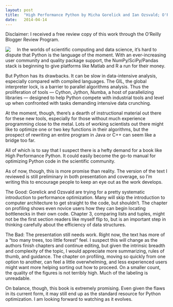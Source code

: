 ```yaml
---
layout: post
title:  "High Performance Python by Micha Gorelick and Ian Ozsvald; O'Reilly Media"
date:   2014-04-14 
---
```

Disclaimer: I received a free review copy of this work through the O’Reilly Blogger Review Program.

<img src="http://akamaicovers.oreilly.com/images/9781491900727/rc_cat.gif" style="float:left; margin-right: 20px"/> In the worlds of scientific computing and data science, it’s hard to dispute that Python is the language of the moment. With an ever-increasing user community and quality package support, the NumPy/SciPy/Pandas stack is beginning to give platforms like Matlab and R a run for their money.

But Python has its drawbacks. It can be slow in data-intensive analysis, especially compared with compiled languages. The GIL, the global interpreter lock, is a barrier to parallel algorithms analysis. Thus the proliferation of tools — Cython, Jython, Numba, a host of parallelizing libraries — designed to help Python compete with industrial tools and level up when confronted with tasks demanding intensive data crunching.

At the moment, though, there’s a dearth of instructional material out there for these new tools, especially for those without much experience programming close to the metal. Lots of working scientists out there might like to optimize one or two key functions in their algorithms, but the prospect of rewriting an entire program in Java or C++ can seem like a bridge too far.

All of which is to say that I suspect there is a hefty demand for a book like High Performance Python. It could easily become the go-to manual for optimizing Python code in the scientific community.

As of now, though, this is more promise than reality. The version of the text I reviewed is still preliminary in both presentation and coverage, so I’m writing this to encourage people to keep an eye out as the work develops.

The Good: Gorelick and Ozsvald are trying for a pretty systematic introduction to performance optimization. Many will skip the introduction to computer architecture to get straight to the code, but shouldn’t. The chapter on profiling shows even novice users how they can begin locating bottlenecks in their own code. Chapter 3, comparing lists and tuples, might not be the first section readers like myself flip to, but is an important step in thinking carefully about the efficiency of data structures.

The Bad: The presentation still needs work. Right now, the text has more of a “too many trees, too little forest” feel. I suspect this will change as the authors finish chapters and continue editing, but given the intrinsic breadth and complexity of the topic, I would appreciate more summarizing, rules of thumb, and guidance. The chapter on profiling, moving so quickly from one option to another, can feel a little overwhelming, and less experienced users might want more helping sorting out how to proceed. On a smaller count, the quality of the figures is not terribly high. Much of the labeling is unreadable.

On balance, though, this book is extremely promising. Even given the flaws in its current form, it may still end up as the standard resource for Python optimization. I am looking forward to watching as it evolves.
